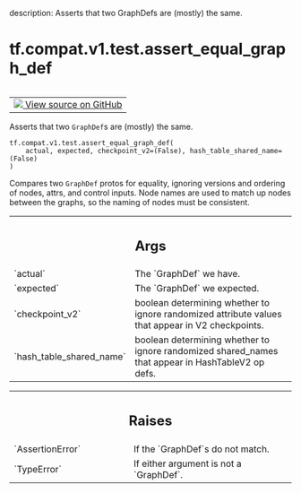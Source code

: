 description: Asserts that two GraphDefs are (mostly) the same.

<div itemscope itemtype="http://developers.google.com/ReferenceObject">
<meta itemprop="name" content="tf.compat.v1.test.assert_equal_graph_def" />
<meta itemprop="path" content="Stable" />
</div>

# tf.compat.v1.test.assert_equal_graph_def

<!-- Insert buttons and diff -->

<table class="tfo-notebook-buttons tfo-api nocontent" align="left">
<td>
  <a target="_blank" href="https://github.com/tensorflow/tensorflow/blob/r2.4/tensorflow/python/framework/test_util.py#L186-L208">
    <img src="https://www.tensorflow.org/images/GitHub-Mark-32px.png" />
    View source on GitHub
  </a>
</td>
</table>



Asserts that two `GraphDef`s are (mostly) the same.

<pre class="devsite-click-to-copy prettyprint lang-py tfo-signature-link">
<code>tf.compat.v1.test.assert_equal_graph_def(
    actual, expected, checkpoint_v2=(False), hash_table_shared_name=(False)
)
</code></pre>



<!-- Placeholder for "Used in" -->

Compares two `GraphDef` protos for equality, ignoring versions and ordering of
nodes, attrs, and control inputs.  Node names are used to match up nodes
between the graphs, so the naming of nodes must be consistent.

<!-- Tabular view -->
 <table class="responsive fixed orange">
<colgroup><col width="214px"><col></colgroup>
<tr><th colspan="2"><h2 class="add-link">Args</h2></th></tr>

<tr>
<td>
`actual`
</td>
<td>
The `GraphDef` we have.
</td>
</tr><tr>
<td>
`expected`
</td>
<td>
The `GraphDef` we expected.
</td>
</tr><tr>
<td>
`checkpoint_v2`
</td>
<td>
boolean determining whether to ignore randomized attribute
values that appear in V2 checkpoints.
</td>
</tr><tr>
<td>
`hash_table_shared_name`
</td>
<td>
boolean determining whether to ignore randomized
shared_names that appear in HashTableV2 op defs.
</td>
</tr>
</table>



<!-- Tabular view -->
 <table class="responsive fixed orange">
<colgroup><col width="214px"><col></colgroup>
<tr><th colspan="2"><h2 class="add-link">Raises</h2></th></tr>

<tr>
<td>
`AssertionError`
</td>
<td>
If the `GraphDef`s do not match.
</td>
</tr><tr>
<td>
`TypeError`
</td>
<td>
If either argument is not a `GraphDef`.
</td>
</tr>
</table>

